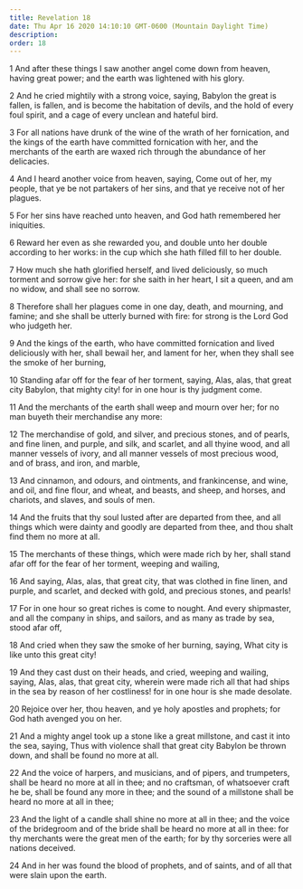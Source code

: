 ```yaml
---
title: Revelation 18
date: Thu Apr 16 2020 14:10:10 GMT-0600 (Mountain Daylight Time)
description: 
order: 18
---
```


<p>
  1 And after these things I saw another angel come down from heaven, having
  great power; and the earth was lightened with his glory.
</p>
<p>
  2 And he cried mightily with a strong voice, saying, Babylon the great is
  fallen, is fallen, and is become the habitation of devils, and the hold of
  every foul spirit, and a cage of every unclean and hateful bird.
</p>
<p>
  3 For all nations have drunk of the wine of the wrath of her fornication, and
  the kings of the earth have committed fornication with her, and the merchants
  of the earth are waxed rich through the abundance of her delicacies.
</p>
<p>
  4 And I heard another voice from heaven, saying, Come out of her, my people,
  that ye be not partakers of her sins, and that ye receive not of her plagues.
</p>
<p>
  5 For her sins have reached unto heaven, and God hath remembered her
  iniquities.
</p>
<p>
  6 Reward her even as she rewarded you, and double unto her double according to
  her works: in the cup which she hath filled fill to her double.
</p>
<p>
  7 How much she hath glorified herself, and lived deliciously, so much torment
  and sorrow give her: for she saith in her heart, I sit a queen, and am no
  widow, and shall see no sorrow.
</p>
<p>
  8 Therefore shall her plagues come in one day, death, and mourning, and
  famine; and she shall be utterly burned with fire: for strong is the Lord God
  who judgeth her.
</p>
<p>
  9 And the kings of the earth, who have committed fornication and lived
  deliciously with her, shall bewail her, and lament for her, when they shall
  see the smoke of her burning,
</p>
<p>
  10 Standing afar off for the fear of her torment, saying, Alas, alas, that
  great city Babylon, that mighty city! for in one hour is thy judgment come.
</p>
<span></span>
<p>
  11 And the merchants of the earth shall weep and mourn over her; for no man
  buyeth their merchandise any more:
</p>
<p>
  12 The merchandise of gold, and silver, and precious stones, and of pearls,
  and fine linen, and purple, and silk, and scarlet, and all thyine wood, and
  all manner vessels of ivory, and all manner vessels of most precious wood, and
  of brass, and iron, and marble,
</p>
<p>
  13 And cinnamon, and odours, and ointments, and frankincense, and wine, and
  oil, and fine flour, and wheat, and beasts, and sheep, and horses, and
  chariots, and slaves, and souls of men.
</p>
<p>
  14 And the fruits that thy soul lusted after are departed from thee, and all
  things which were dainty and goodly are departed from thee, and thou shalt
  find them no more at all.
</p>
<p>
  15 The merchants of these things, which were made rich by her, shall stand
  afar off for the fear of her torment, weeping and wailing,
</p>
<p>
  16 And saying, Alas, alas, that great city, that was clothed in fine linen,
  and purple, and scarlet, and decked with gold, and precious stones, and
  pearls!
</p>
<p>
  17 For in one hour so great riches is come to nought. And every shipmaster,
  and all the company in ships, and sailors, and as many as trade by sea, stood
  afar off,
</p>
<p>
  18 And cried when they saw the smoke of her burning, saying, What city is like
  unto this great city!
</p>
<p>
  19 And they cast dust on their heads, and cried, weeping and wailing, saying,
  Alas, alas, that great city, wherein were made rich all that had ships in the
  sea by reason of her costliness! for in one hour is she made desolate.
</p>
<p>
  20 Rejoice over her, thou heaven, and ye holy apostles and prophets; for God
  hath avenged you on her.
</p>
<p>
  21 And a mighty angel took up a stone like a great millstone, and cast it into
  the sea, saying, Thus with violence shall that great city Babylon be thrown
  down, and shall be found no more at all.
</p>
<p>
  22 And the voice of harpers, and musicians, and of pipers, and trumpeters,
  shall be heard no more at all in thee; and no craftsman, of whatsoever craft
  he be, shall be found any more in thee; and the sound of a millstone shall be
  heard no more at all in thee;
</p>
<p>
  23 And the light of a candle shall shine no more at all in thee; and the voice
  of the bridegroom and of the bride shall be heard no more at all in thee: for
  thy merchants were the great men of the earth; for by thy sorceries were all
  nations deceived.
</p>
<p>
  24 And in her was found the blood of prophets, and of saints, and of all that
  were slain upon the earth.
</p>

